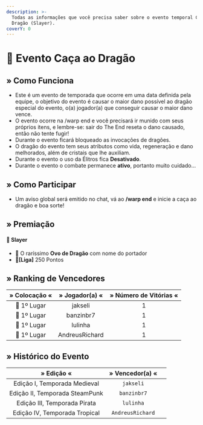 ```yaml
---
description: >-
  Todas as informações que você precisa saber sobre o evento temporal Caça ao
  Dragão (Slayer).
coverY: 0
---
```


# 🐲 Evento Caça ao Dragão

## » Como Funciona

* Este é um evento de temporada que ocorre em uma data definida pela equipe, o objetivo do evento é causar o maior dano possível ao dragão especial do evento, o(a) jogador(a) que conseguir causar o maior dano vence.
* O evento ocorre na /warp end e você precisará ir munido com seus próprios itens, e lembre-se: sair do The End reseta o dano causado, então não tente fugir!
* Durante o evento ficará bloqueado as invocações de dragões.
* O dragão do evento tem seus atributos como vida, regeneração e dano melhorados, além de cristais que lhe auxiliam.
* Durante o evento o uso da Élitros fica **Desativado**.
* Durante o evento o combate permanece **ativo**, portanto muito cuidado...

## » Como Participar

* Um aviso global será emitido no chat, vá ao **/warp end** e inicie a caça ao dragão e boa sorte!

## » Premiação

#### 🥇 Slayer

* 🥚 O raríssimo **Ovo de Dragão** com nome do portador
* 💎**\[Liga]** 250 Pontos

## » Ranking de Vencedores

|  » Colocação «  | » Jogador(a) « | » Número de Vitórias « |
| :-------------: | :------------: | :--------------------: |
| **🥇** 1º Lugar |     jakseli    |            1           |
|   🥇 1º Lugar   |    banzinbr7   |            1           |
|   🥇 1º Lugar   |     lulinha    |            1           |
|   🥇 1º Lugar   | AndreusRichard |            1           |

## » Histórico do Evento

|           » Edição «           |  » Vencedor(a) « |   |
| :----------------------------: | :--------------: | - |
|  Edição I, Temporada Medieval  |     `jakseli`    |   |
| Edição II, Temporada SteamPunk |    `banzinbr7`   |   |
|  Edição III, Temporada Pirata  |     `lulinha`    |   |
|  Edição IV, Temporada Tropical | `AndreusRichard` |   |
